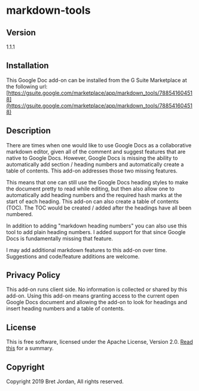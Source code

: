 # markdown-tools #

## Version ##

1.1.1


## Installation ##

This Google Doc add-on can be installed from the G Suite Marketplace at the
following url: [https://gsuite.google.com/marketplace/app/markdown_tools/788541604518](https://gsuite.google.com/marketplace/app/markdown_tools/788541604518)


## Description ##

There are times when one would like to use Google Docs as a collaborative
markdown editor, given all of the comment and suggest features that are native
to Google Docs. However, Google Docs is missing the ability to automatically add
section / heading  numbers and automatically create a table of contents. This
add-on addresses those two missing features.

This means that one can still use the Google Docs heading styles to make the
document pretty to read while editing, but then also allow one to automatically
add heading numbers and the required hash marks at the start of each heading.
This add-on can also create a table of contents (TOC). The TOC would be created
/ added after the headings have all been numbered. 

In addition to adding "markdown heading numbers" you can also use this tool to
add plain heading numbers. I added support for that since Google Docs is
fundamentally missing that feature. 

I may add additional markdown features to this add-on over time. Suggestions and
 code/feature additions are welcome. 


## Privacy Policy ##

This add-on runs client side. No information is collected or shared by this
add-on. Using this add-on means granting access to the current open Google
Docs document and allowing the add-on to look for headings and insert heading
numbers and a table of contents. 


## License ##

This is free software, licensed under the Apache License, Version 2.0. [Read this](https://tldrlegal.com/license/apache-license-2.0-(apache-2.0)) for a summary.


## Copyright ##

Copyright 2019 Bret Jordan, All rights reserved.
